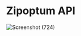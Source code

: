 # Zipoptum API

![Screenshot (724)](https://user-images.githubusercontent.com/47708011/231459056-9f039184-755c-4c04-82f1-bcf0229edc88.png)
